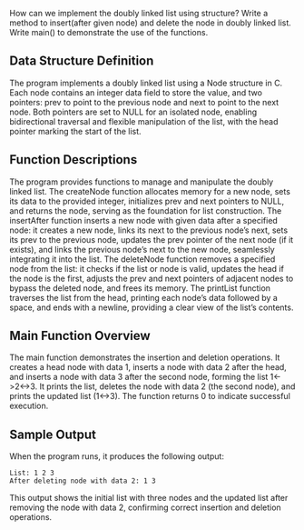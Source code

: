 How can we implement the doubly linked list using structure? Write a method to insert(after
given node) and delete the node in doubly linked list. Write main() to demonstrate the use
of the functions.

## Data Structure Definition

The program implements a doubly linked list using a Node structure in C. Each node contains an integer data field to store the value, and two pointers: prev to point to the previous node and next to point to the next node. Both pointers are set to NULL for an isolated node, enabling bidirectional traversal and flexible manipulation of the list, with the head pointer marking the start of the list.

## Function Descriptions

The program provides functions to manage and manipulate the doubly linked list. The createNode function allocates memory for a new node, sets its data to the provided integer, initializes prev and next pointers to NULL, and returns the node, serving as the foundation for list construction. The insertAfter function inserts a new node with given data after a specified node: it creates a new node, links its next to the previous node’s next, sets its prev to the previous node, updates the prev pointer of the next node (if it exists), and links the previous node’s next to the new node, seamlessly integrating it into the list. The deleteNode function removes a specified node from the list: it checks if the list or node is valid, updates the head if the node is the first, adjusts the prev and next pointers of adjacent nodes to bypass the deleted node, and frees its memory. The printList function traverses the list from the head, printing each node’s data followed by a space, and ends with a newline, providing a clear view of the list’s contents.

## Main Function Overview

The main function demonstrates the insertion and deletion operations. It creates a head node with data 1, inserts a node with data 2 after the head, and inserts a node with data 3 after the second node, forming the list 1<->2<->3. It prints the list, deletes the node with data 2 (the second node), and prints the updated list (1<->3). The function returns 0 to indicate successful execution.

## Sample Output

When the program runs, it produces the following output:
<br>
```
List: 1 2 3
After deleting node with data 2: 1 3
```

This output shows the initial list with three nodes and the updated list after removing the node with data 2, confirming correct insertion and deletion operations.
